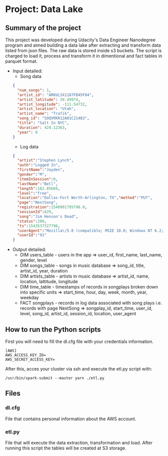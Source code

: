 # Project: Data Lake

## Summary of the project

This project was developed during Udacity's Data Engineer Nanodegree program and aimed building a data lake after extracting and transform data listed from json files.
The raw data is stored inside s3 buckets. The script is charged to load it, process and transform it in dimentional and fact tables in parquet format.
* Input detailed:
  * Song data
  ```json
  {
    "num_songs": 1,
    "artist_id": "ARKULSX1187FB45F84",
    "artist_latitude": 39.49974,
    "artist_longitude": -111.54732,
    "artist_location": "Utah",
    "artist_name": "Trafik",
    "song_id": "SOQVMXR12A81C21483",
    "title": "Salt In NYC",
    "duration": 424.12363,
    "year": 0
  }
  ```
  * Log data
  ```json
  {
    "artist":"Stephen Lynch",
    "auth":"Logged In",
    "firstName":"Jayden",
    "gender":"M",
    "itemInSession":0,
    "lastName":"Bell",
    "length":182.85669,
    "level":"free",
    "location":"Dallas-Fort Worth-Arlington, TX","method":"PUT",
    "page":"NextSong",
    "registration":1540991795796.0,
    "sessionId":829,
    "song":"Jim Henson's Dead",
    "status":200,
    "ts":1543537327796,
    "userAgent":"Mozilla\/5.0 (compatible; MSIE 10.0; Windows NT 6.2; WOW64; Trident\/6.0)",
    "userId":"91"
  }
  ```
* Output detailed:
  * DIM users_table - users in the app => user_id, first_name, last_name, gender, level
  * DIM songs_table - songs in music database => song_id, title, artist_id, year, duration
  * DIM artists_table - artists in music database => artist_id, name, location, lattitude, longitude
  * DIM time_table - timestamps of records in songplays broken down into specific units => start_time, hour, day, week, month, year, weekday
  * FACT songplays - records in log data associated with song plays i.e. records with page NextSong => songplay_id, start_time, user_id, level, song_id, artist_id, session_id, location, user_agent

## How to run the Python scripts

First you will need to fill the dl.cfg file with your credentials information.
```
[AWS]
AWS_ACCESS_KEY_ID=
AWS_SECRET_ACCESS_KEY=
```
After this, acces your cluster via ssh and execute the etl.py script with:
```
/usr/bin/spark-submit --master yarn ./etl.py
```

## Files
### dl.cfg
File that contains personal information about the AWS account.

### etl.py
File that will execute the data extraction, transformation and load. After running this script the tables will be created at S3 storage.